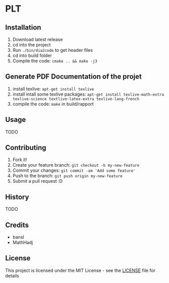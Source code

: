 # PLT

## Installation

1. Download latest release
2. cd into the project
2. Run `./bin/dia2code` to get header files
3. cd into build folder
4. Compile the code: `cmake .. && make -j3`

## Generate PDF Documentation of the projet
1. install texlive: `apt-get install texlive`
2. install intall some texlive packages: `apt-get install texlive-math-extra texlive-science textlive-latex-extra texlive-lang-french`
3. compile the code: `make` in build/rapport

## Usage
TODO

## Contributing
1. Fork it!
2. Create your feature branch: `git checkout -b my-new-feature`
3. Commit your changes: `git commit -am 'Add some feature'`
4. Push to the branch: `git push origin my-new-feature`
5. Submit a pull request :D

## History
TODO

## Credits
* bansl 
* MathHadj

## License
This project is licensed under the MIT License - see the [LICENSE](LICENSE) file for details
